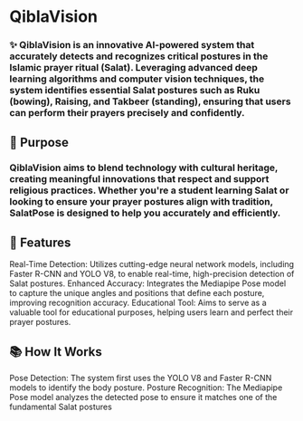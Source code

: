 # QiblaVision

### ✨ QiblaVision is an innovative AI-powered system that accurately detects and recognizes critical postures in the Islamic prayer ritual (Salat). Leveraging advanced deep learning algorithms and computer vision techniques, the system identifies essential Salat postures such as Ruku (bowing), Raising, and Takbeer (standing), ensuring that users can perform their prayers precisely and confidently.



## 🎯 Purpose

### QiblaVision aims to blend technology with cultural heritage, creating meaningful innovations that respect and support religious practices. Whether you're a student learning Salat or looking to ensure your prayer postures align with tradition, SalatPose is designed to help you accurately and efficiently.

## 🚀 Features

Real-Time Detection: Utilizes cutting-edge neural network models, including Faster R-CNN and YOLO V8, to enable real-time, high-precision detection of Salat postures.
Enhanced Accuracy: Integrates the Mediapipe Pose model to capture the unique angles and positions that define each posture, improving recognition accuracy.
Educational Tool: Aims to serve as a valuable tool for educational purposes, helping users learn and perfect their prayer postures.

## 📚 How It Works

Pose Detection: The system first uses the YOLO V8 and Faster R-CNN models to identify the body posture.
Posture Recognition: The Mediapipe Pose model analyzes the detected pose to ensure it matches one of the fundamental Salat postures
